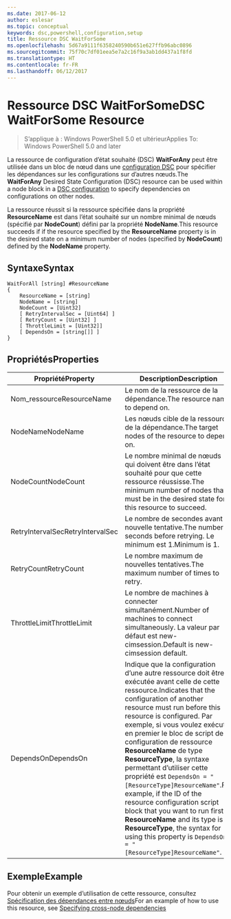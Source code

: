 ```yaml
---
ms.date: 2017-06-12
author: eslesar
ms.topic: conceptual
keywords: dsc,powershell,configuration,setup
title: Ressource DSC WaitForSome
ms.openlocfilehash: 5d67a9111f6358240590b651e627ffb96abc0896
ms.sourcegitcommit: 75f70c7df01eea5e7a2c16f9a3ab1dd437a1f8fd
ms.translationtype: HT
ms.contentlocale: fr-FR
ms.lasthandoff: 06/12/2017
---
```

# <a name="dsc-waitforsome-resource"></a><span data-ttu-id="78465-103">Ressource DSC WaitForSome</span><span class="sxs-lookup"><span data-stu-id="78465-103">DSC WaitForSome Resource</span></span>

> <span data-ttu-id="78465-104">S’applique à : Windows PowerShell 5.0 et ultérieur</span><span class="sxs-lookup"><span data-stu-id="78465-104">Applies To: Windows PowerShell 5.0 and later</span></span>

<span data-ttu-id="78465-105">La ressource de configuration d’état souhaité (DSC) **WaitForAny** peut être utilisée dans un bloc de nœud dans une [configuration DSC](configurations.md) pour spécifier les dépendances sur les configurations sur d’autres nœuds.</span><span class="sxs-lookup"><span data-stu-id="78465-105">The **WaitForAny** Desired State Configuration (DSC) resource can be used within a node block in a [DSC configuration](configurations.md) to specify dependencies on configurations on other nodes.</span></span>

<span data-ttu-id="78465-106">La ressource réussit si la ressource spécifiée dans la propriété **ResourceName** est dans l’état souhaité sur un nombre minimal de nœuds (spécifié par **NodeCount**) défini par la propriété **NodeName**.</span><span class="sxs-lookup"><span data-stu-id="78465-106">This resource succeeds if if the resource specified by the **ResourceName** property is in the desired state on a minimum number of nodes (specified by **NodeCount**) defined by the **NodeName** property.</span></span> 


## <a name="syntax"></a><span data-ttu-id="78465-107">Syntaxe</span><span class="sxs-lookup"><span data-stu-id="78465-107">Syntax</span></span>

```
WaitForAll [string] #ResourceName
{
    ResourceName = [string]
    NodeName = [string]
    NodeCount = [Uint32]
    [ RetryIntervalSec = [Uint64] ]
    [ RetryCount = [Uint32] ] 
    [ ThrottleLimit = [Uint32]]
    [ DependsOn = [string[]] ]
}
```

## <a name="properties"></a><span data-ttu-id="78465-108">Propriétés</span><span class="sxs-lookup"><span data-stu-id="78465-108">Properties</span></span>

|  <span data-ttu-id="78465-109">Propriété</span><span class="sxs-lookup"><span data-stu-id="78465-109">Property</span></span>  |  <span data-ttu-id="78465-110">Description</span><span class="sxs-lookup"><span data-stu-id="78465-110">Description</span></span>   | 
|---|---| 
| <span data-ttu-id="78465-111">Nom_ressource</span><span class="sxs-lookup"><span data-stu-id="78465-111">ResourceName</span></span>| <span data-ttu-id="78465-112">Le nom de la ressource de la dépendance.</span><span class="sxs-lookup"><span data-stu-id="78465-112">The resource name to depend on.</span></span>| 
| <span data-ttu-id="78465-113">NodeName</span><span class="sxs-lookup"><span data-stu-id="78465-113">NodeName</span></span>| <span data-ttu-id="78465-114">Les nœuds cible de la ressource de la dépendance.</span><span class="sxs-lookup"><span data-stu-id="78465-114">The target nodes of the resource to depend on.</span></span>| 
| <span data-ttu-id="78465-115">NodeCount</span><span class="sxs-lookup"><span data-stu-id="78465-115">NodeCount</span></span>| <span data-ttu-id="78465-116">Le nombre minimal de nœuds qui doivent être dans l’état souhaité pour que cette ressource réussisse.</span><span class="sxs-lookup"><span data-stu-id="78465-116">The minimum number of nodes that must be in the desired state for this resource to succeed.</span></span>|
| <span data-ttu-id="78465-117">RetryIntervalSec</span><span class="sxs-lookup"><span data-stu-id="78465-117">RetryIntervalSec</span></span>| <span data-ttu-id="78465-118">Le nombre de secondes avant la nouvelle tentative.</span><span class="sxs-lookup"><span data-stu-id="78465-118">The number of seconds before retrying.</span></span> <span data-ttu-id="78465-119">Le minimum est 1.</span><span class="sxs-lookup"><span data-stu-id="78465-119">Minimum is 1.</span></span>| 
| <span data-ttu-id="78465-120">RetryCount</span><span class="sxs-lookup"><span data-stu-id="78465-120">RetryCount</span></span>| <span data-ttu-id="78465-121">Le nombre maximum de nouvelles tentatives.</span><span class="sxs-lookup"><span data-stu-id="78465-121">The maximum number of times to retry.</span></span>| 
| <span data-ttu-id="78465-122">ThrottleLimit</span><span class="sxs-lookup"><span data-stu-id="78465-122">ThrottleLimit</span></span>| <span data-ttu-id="78465-123">Le nombre de machines à connecter simultanément.</span><span class="sxs-lookup"><span data-stu-id="78465-123">Number of machines to connect simultaneously.</span></span> <span data-ttu-id="78465-124">La valeur par défaut est new-cimsession.</span><span class="sxs-lookup"><span data-stu-id="78465-124">Default is new-cimsession default.</span></span>| 
| <span data-ttu-id="78465-125">DependsOn</span><span class="sxs-lookup"><span data-stu-id="78465-125">DependsOn</span></span> | <span data-ttu-id="78465-126">Indique que la configuration d’une autre ressource doit être exécutée avant celle de cette ressource.</span><span class="sxs-lookup"><span data-stu-id="78465-126">Indicates that the configuration of another resource must run before this resource is configured.</span></span> <span data-ttu-id="78465-127">Par exemple, si vous voulez exécuter en premier le bloc de script de configuration de ressource __ResourceName__ de type __ResourceType__, la syntaxe permettant d’utiliser cette propriété est `DependsOn = "[ResourceType]ResourceName"`.</span><span class="sxs-lookup"><span data-stu-id="78465-127">For example, if the ID of the resource configuration script block that you want to run first is __ResourceName__ and its type is __ResourceType__, the syntax for using this property is `DependsOn = "[ResourceType]ResourceName"`.</span></span>|


## <a name="example"></a><span data-ttu-id="78465-128">Exemple</span><span class="sxs-lookup"><span data-stu-id="78465-128">Example</span></span>

<span data-ttu-id="78465-129">Pour obtenir un exemple d’utilisation de cette ressource, consultez [Spécification des dépendances entre nœuds](crossNodeDependencies.md)</span><span class="sxs-lookup"><span data-stu-id="78465-129">For an example of how to use this resource, see [Specifying cross-node dependencies](crossNodeDependencies.md)</span></span>

